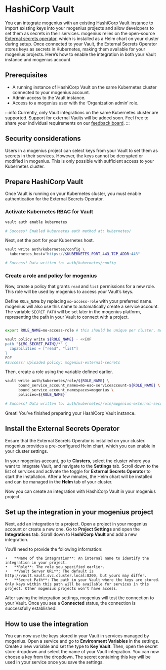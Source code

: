 ﻿---
sidebar_position: 3
---

# HashiCorp Vault

You can integrate mogenius with an existing HashiCorp Vault instance to import existing keys into your mogenius projects and allow developers to set them as secrets in their services. mogenius relies on the open-source [External secrets operator](https://github.com/external-secrets/external-secrets), which is installed as a Helm chart on your cluster during setup. Once connected to your Vault, the External Secrets Operator stores keys as secrets in Kubernetes, making them available for your mogenius projects. Here’s how to enable the integration in both your Vault instance and mogenius account.


## Prerequisites
- A running instance of HashiCorp Vault on the same Kubernetes cluster connected to your mogenius account.
- Admin access to the Vault instance.
- Access to a mogenius user with the ‘Organization admin’ role.

:::info
Currently, only Vault integrations on the same Kubernetes cluster are supported. Support for external Vaults will be added soon. Feel free to share your individual requirements on our [feedback board](https://feedback.mogenius.com).
:::

## Security considerations
Users in a mogenius project can select keys from your Vault to set them as secrets in their services. However, the keys cannot be decrypted or modified in mogenius. This is only possible with sufficient access to your Kubernetes cluster.

## Prepare HashiCorp Vault
Once Vault is running on your Kubernetes cluster, you must enable authentication for the External Secrets Operator.

### Activate Kubernetes RBAC for Vault

```bash title="Run the following command using Vault CLI"
vault auth enable kubernetes

# Success! Enabled kubernetes auth method at: kubernetes/
```

Next, set the port for your Kubernetes host.

```bash
vault write auth/kubernetes/config \
  kubernetes_host="https://$KUBERNETES_PORT_443_TCP_ADDR:443"

# Success! Data written to: auth/kubernetes/config
```
### Create a role and policy for mogenius

Now, create a policy that grants `read` and `list` permissions for a new role. This role will be used by mogenius to access your Vault’s keys.

Define `ROLE_NAME` by replacing `mo-access-role` with your preferred name. mogenius will also use this name to automatically create a service account. The variable `SECRET_PATH` will be set later in the mogenius platform, representing the path in your Vault to connect with a project.
 
```bash title="Create a new policy"

export ROLE_NAME=mo-access-role # this should be unique per cluster. mogenius will create a service account with this name

vault policy write ${ROLE_NAME} - <<EOF
path "${MO_SECRET_PATH}/*" {
  capabilities = ["read", "list"]
}
EOF
#Success! Uploaded policy: mogenius-external-secrets
```

Then, create a role using the variable defined earlier.

```bash
vault write auth/kubernetes/role/${ROLE_NAME} \
      bound_service_account_names=mo-eso-serviceaccount-${ROLE_NAME} \
      bound_service_account_namespaces=mogenius \
      policies=${ROLE_NAME}

# Success! Data written to: auth/kubernetes/role/mogenius-external-secrets
```

Great! You’ve finished preparing your HashiCorp Vault instance.

## Install the External Secrets Operator

Ensure that the External Secrets Operator is installed on your cluster. mogenius provides a pre-configured Helm chart, which you can enable in your cluster settings.

In your mogenius account, go to **Clusters**, select the cluster where you want to integrate Vault, and navigate to the **Settings** tab. Scroll down to the list of services and activate the toggle for **External Secrets Operator** to start the installation. After a few minutes, the Helm chart will be installed and can be managed in the **Helm** tab of your cluster.

Now you can create an integration with HashiCorp Vault in your mogenius project.

## Set up the integration in your mogenius project

Next, add an integration to a project. Open a project in your mogenius account or create a new one. Go to **Project Settings** and open the **Integrations** tab. Scroll down to **HashiCorp Vault** and add a new integration.

You’ll need to provide the following information:

	•	**Name of the integration**: An internal name to identify the integration in your project.
	•	**Role**: The role you specified earlier.
	•	**Vault Server URL**: The default is http://vault.vault.svc.cluster.local:8200, but yours may differ.
	•	**Secret Path**: The path in your Vault where the keys are stored. Only keys within this path will be available for services in this project. Other mogenius projects won’t have access.

After saving the integration settings, mogenius will test the connection to your Vault. Once you see a **Connected** status, the connection is successfully established.

## How to use the integration

You can now use the keys stored in your Vault in services managed by mogenius. Open a service and go to **Environment Variables** in the settings. Create a new variable and set the type to **Key Vault**. Then, open the secret store dropdown and select the name of your Vault integration. You can now choose a key from the dropdown. The secret containing this key will be used in your service once you save the settings.